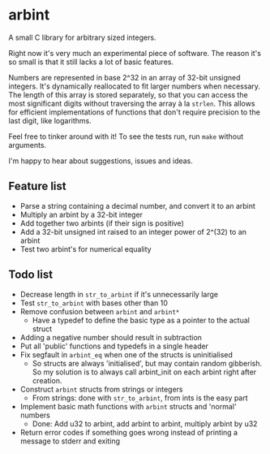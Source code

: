 arbint
======

A small C library for arbitrary sized integers.

Right now it's very much an experimental piece of software. The reason it's so
small is that it still lacks a lot of basic features.

Numbers are represented in base 2^32 in an array of 32-bit unsigned integers. It's dynamically reallocated to fit larger numbers when necessary. The length of this array is stored separately, so that you can access the most significant digits without traversing the array à la `strlen`. This allows for efficient implementations of functions that don't require precision to the last digit, like logarithms.

Feel free to tinker around with it! To see the tests run, run `make` without arguments.

I'm happy to hear about suggestions, issues and ideas.

## Feature list

 - Parse a string containing a decimal number, and convert it to an arbint
 - Multiply an arbint by a 32-bit integer
 - Add together two arbints (if their sign is positive)
 - Add a 32-bit unsigned int raised to an integer power of 2^(32) to an arbint
 - Test two arbint's for numerical equality


## Todo list

- Decrease length in `str_to_arbint` if it's unnecessarily large
- Test `str_to_arbint` with bases other than 10
- Remove confusion between `arbint` and `arbint*`
	- Have a typedef to define the basic type as a pointer to the actual
	  struct
- Adding a negative number should result in subtraction
- Put all 'public' functions and typedefs in a single header
- Fix segfault in `arbint_eq` when one of the structs is uninitialised
	- So structs are always 'initialised', but may contain random
	  gibberish. So my solution is to always call arbint_init on each
	  arbint right after creation.
- Construct `arbint` structs from strings or integers
	- From strings: done with `str_to_arbint`, from ints is the easy part
- Implement basic math functions with `arbint` structs and 'normal' numbers
	- Done: Add u32 to arbint, add arbint to arbint, multiply arbint by u32
- Return error codes if something goes wrong instead of printing a message
  to stderr and exiting


